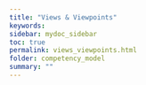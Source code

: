 ```yaml
---
title: "Views & Viewpoints"
keywords: 
sidebar: mydoc_sidebar
toc: true
permalink: views_viewpoints.html
folder: competency_model
summary: ""
---
```


